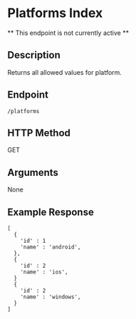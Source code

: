# Platforms Index
** This endpoint is not currently active **

## Description
Returns all allowed values for platform.

## Endpoint
`/platforms`

## HTTP Method
GET

## Arguments
None

## Example Response

```
[
  {
    'id' : 1
    'name' : 'android',
  },
  {
    'id' : 2
    'name' : 'ios',
  }
  {
    'id' : 2
    'name' : 'windows',
  }
]
```
